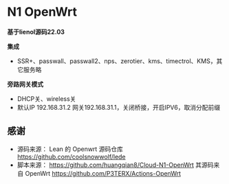 # N1 OpenWrt
**基于lienol源码22.03**

**集成**
- SSR+、passwall、passwall2、nps、zerotier、kms、timectrol、KMS，其它服务略

**旁路网关模式**
- DHCP关、wireless关
- 默认IP 192.168.31.2 网关192.168.31.1，关闭桥接，开启IPV6，取消分配前缀

## 感谢
- 源码来源： Lean 的 Openwrt 源码仓库 https://github.com/coolsnowwolf/lede
- 脚本来源： https://github.com/huangqian8/Cloud-N1-OpenWrt 其源码来自 OpenWrt https://github.com/P3TERX/Actions-OpenWrt
